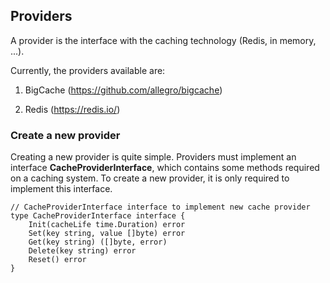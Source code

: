 ## Providers

A provider is the interface with the caching technology (Redis, in memory, ...). 

Currently, the providers available are:

1) BigCache (<https://github.com/allegro/bigcache>)

2) Redis (<https://redis.io/>)

### Create a new provider

Creating a new provider is quite simple. Providers must implement an interface **CacheProviderInterface**, which contains some methods required on a caching system. To create a new provider, it is only required to implement this interface.

    // CacheProviderInterface interface to implement new cache provider
    type CacheProviderInterface interface {
    	Init(cacheLife time.Duration) error
    	Set(key string, value []byte) error
    	Get(key string) ([]byte, error)
    	Delete(key string) error
    	Reset() error
    }
